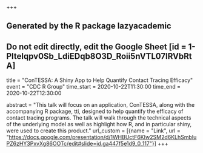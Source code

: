 +++
## Generated by the R package lazyacademic
## Do not edit directly, edit the Google Sheet [id = 1-PItelqpv0Sb_LdiEDqb8O3D_Roii5nVTL07IRVbRtA]
title = "ConTESSA: A Shiny App to Help Quantify Contact Tracing Efficacy"
event = "CDC R Group"
time_start = 2020-10-22T11:30:00
time_end = 2020-10-22T12:30:00

abstract = "This talk will focus on an application, ConTESSA, along with the accompanying R package, tti, designed to help quantify the efficacy of contact tracing programs. The talk will walk through the technical aspects of the underlying model as well as highlight how R, and in particular shiny, were used to create this product."
url_custom = [{name = "Link", url = "https://docs.google.com/presentation/d/1WHBUctF6KIw2SM2d6KLhSmbIuPZ6zHY3PxvXg86OOTc/edit#slide=id.ga447f5e1d9_0_117"}]
+++
